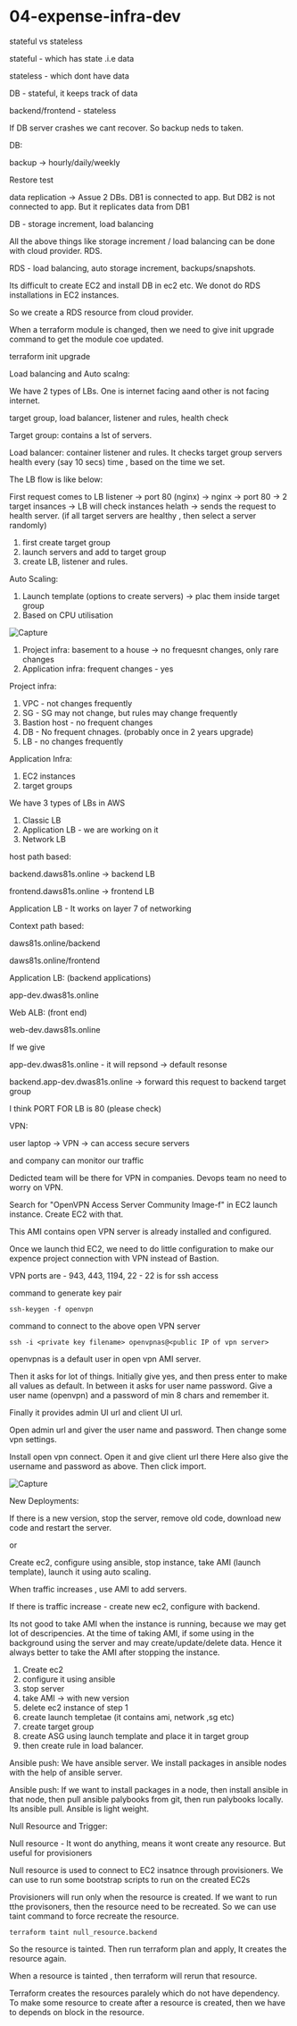 # 04-expense-infra-dev
stateful vs stateless

stateful - which has state .i.e data

stateless - which dont have data

DB - stateful, it keeps track of data

backend/frontend - stateless

If DB server crashes we cant recover. So backup neds to taken.

DB:

backup -> hourly/daily/weekly

Restore test

data replication -> Assue 2 DBs. DB1 is connected to app. But DB2 is not connected to app. But it replicates data from DB1

DB - storage increment, load balancing

All the above things like storage increment / load balancing can be done with cloud provider. RDS.

RDS - load balancing, auto storage increment, backups/snapshots.

Its difficult to create EC2 and install DB in ec2 etc. We donot do RDS installations in EC2 instances.

So we create a RDS resource from cloud provider.


When a terraform module is changed, then we need to give init upgrade command to get the module coe updated.

terraform init upgrade

Load balancing and Auto scalng:

We have 2 types of LBs. One is internet facing aand other is not facing internet.

target group, load balancer, listener and rules, health check

Target group: contains a lst of servers.

Load balancer: container listener and rules. It checks target group servers health every (say 10 secs) time , based on the time we set.

The LB flow is like below:

First request comes to LB listener -> port 80 (nginx) -> nginx -> port 80 -> 2 target insances -> LB will check instances helath -> sends the request to health server. (if all target servers are healthy , then select a server randomly)

1. first create target group
2. launch servers and add to target group
3. create LB, listener and rules.

Auto Scaling:

1. Launch template (options to create servers) -> plac them inside target group
2. Based on CPU utilisation

![Capture](https://github.com/user-attachments/assets/ee84b798-70d6-4ef0-a664-87c8eeae13f3)

1. Project infra: basement to a house -> no frequesnt changes, only rare changes
2. Application infra: frequent changes - yes

Project infra:

1. VPC - not changes frequently
2. SG - SG may not change, but rules may change frequently
3. Bastion host - no frequent changes
4. DB - No frequent chnages. (probably once in 2 years upgrade)
5. LB - no changes frequently

Application Infra:

1. EC2 instances
2. target groups

We have 3 types of LBs in AWS

1. Classic LB
2. Application LB - we are working on it
3. Network LB

host path based:

backend.daws81s.online -> backend LB

frontend.daws81s.online -> frontend LB

Application LB - It works on layer 7 of networking

Context path based:

daws81s.online/backend

daws81s.online/frontend



Application LB: (backend applications)

app-dev.dwas81s.online

Web ALB: (front end)

web-dev.daws81s.online

If we give

app-dev.dwas81s.online - it will repsond -> default resonse

backend.app-dev.dwas81s.online -> forward this request to backend target group

I think PORT FOR LB is 80 (please check)

VPN:

user laptop -> VPN -> can access secure servers

and company can monitor our traffic

Dedicted team will be there for VPN in companies. Devops team no need to worry on VPN.

Search for "OpenVPN Access Server Community Image-f" in EC2 launch instance. Create EC2 with that.

This AMI contains open VPN server is already installed and configured.

Once we launch thid EC2, we need to do little configuration to make our expence project connection with VPN instead of Bastion.

VPN ports are - 943, 443, 1194, 22 - 22 is for ssh access

command to generate key pair
```
ssh-keygen -f openvpn
```

command to connect to the above open VPN server 
```
ssh -i <private key filename> openvpnas@<public IP of vpn server>
```
openvpnas is a default user in open vpn AMI server.

Then it asks for lot of things.
Initially give yes, and then press enter to make all values as default. In between it asks for user name password. Give a user name (openvpn) and a password of min 8 chars and remember it.

Finally it provides admin UI url and client UI url.

Open admin url and giver the user name and password. Then change some vpn settings.

Install open vpn connect. Open it and give client url there
Here also give the username and password as above. Then click import.



![Capture](https://github.com/user-attachments/assets/6adb5818-978e-4773-944f-6b7ba5e3d19a)



New Deployments:

If there is a new version, stop the server, remove old code, download new code and restart the server.

or

Create ec2, configure using ansible, stop instance, take AMI (launch template), launch it using auto scaling. 

When traffic increases , use AMI to add servers.

If there is traffic increase - create new ec2, configure with backend.


Its not good to take AMI when the instance is running, because we may get lot of descripencies. At the time  of taking AMI, if some using in the background using the server and may create/update/delete data. Hence it always better to take the AMI after stopping the instance.

1. Create ec2
2. configure it using ansible
3. stop server
4. take AMI -> with new version
5. delete ec2 instance of step 1
6. create launch templetae (it contains ami, network ,sg etc)
7. create target group
8. create ASG using launch template and place it in target group
9. then create rule in load balancer.

Ansible push: We have ansible server. We install packages in ansible nodes with the help of ansible server. 

Ansible push: If we want to install packages in a node, then install ansible in that node, then pull ansible palybooks from git, then run palybooks locally. Its ansible pull. Ansible is light weight.


Null Resource and Trigger:

Null resource - It wont do anything, means it wont create any resource. But useful for provisioners

Null resource is used to connect to EC2 insatnce through provisioners. We can use to run some bootstrap scripts to run on the created EC2s

Provisioners will run only when the resource is created. If we want to run tthe provisoners, then the resource need to be recreated. So we can use taint command to force recreate the resource.

```
terraform taint null_resource.backend
```
So the resource is tainted. Then run terraform plan and apply, It creates the resource again.

When a resource is tainted , then terraform will rerun that resource. 

Terraform creates the resources paralely which do not have dependency. To make some resource to create after a resource is created, then we have to depends on block in the resource.


